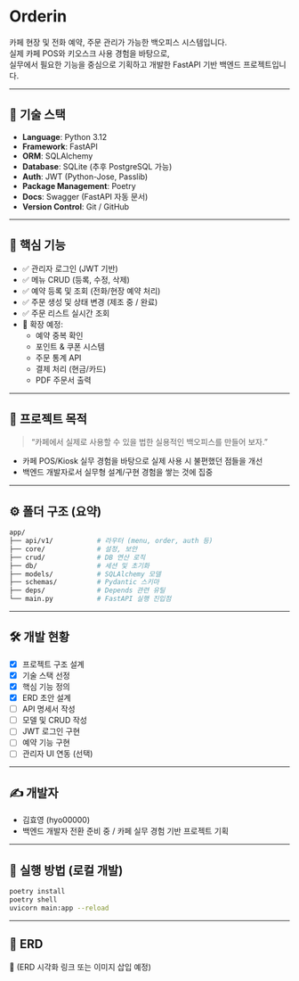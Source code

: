 ﻿# Orderin

카페 현장 및 전화 예약, 주문 관리가 가능한 백오피스 시스템입니다.  
실제 카페 POS와 키오스크 사용 경험을 바탕으로,  
실무에서 필요한 기능을 중심으로 기획하고 개발한 FastAPI 기반 백엔드 프로젝트입니다.

---

## 🔧 기술 스택

- **Language**: Python 3.12
- **Framework**: FastAPI
- **ORM**: SQLAlchemy
- **Database**: SQLite (추후 PostgreSQL 가능)
- **Auth**: JWT (Python-Jose, Passlib)
- **Package Management**: Poetry
- **Docs**: Swagger (FastAPI 자동 문서)
- **Version Control**: Git / GitHub

---

## 📌 핵심 기능

- ✅ 관리자 로그인 (JWT 기반)
- ✅ 메뉴 CRUD (등록, 수정, 삭제)
- ✅ 예약 등록 및 조회 (전화/현장 예약 처리)
- ✅ 주문 생성 및 상태 변경 (제조 중 / 완료)
- ✅ 주문 리스트 실시간 조회
- 🔄 확장 예정:
  - 예약 중복 확인
  - 포인트 & 쿠폰 시스템
  - 주문 통계 API
  - 결제 처리 (현금/카드)
  - PDF 주문서 출력

---

## 🧠 프로젝트 목적

> “카페에서 실제로 사용할 수 있을 법한 실용적인 백오피스를 만들어 보자.”

- 카페 POS/Kiosk 실무 경험을 바탕으로 실제 사용 시 불편했던 점들을 개선
- 백엔드 개발자로서 실무형 설계/구현 경험을 쌓는 것에 집중

---

## ⚙️ 폴더 구조 (요약)

```bash
app/
├── api/v1/           # 라우터 (menu, order, auth 등)
├── core/             # 설정, 보안
├── crud/             # DB 연산 로직
├── db/               # 세션 및 초기화
├── models/           # SQLAlchemy 모델
├── schemas/          # Pydantic 스키마
├── deps/             # Depends 관련 유틸
└── main.py           # FastAPI 실행 진입점
```

---

## 🛠️ 개발 현황

- [x] 프로젝트 구조 설계
- [x] 기술 스택 선정
- [x] 핵심 기능 정의
- [x] ERD 초안 설계
- [ ] API 명세서 작성
- [ ] 모델 및 CRUD 작성
- [ ] JWT 로그인 구현
- [ ] 예약 기능 구현
- [ ] 관리자 UI 연동 (선택)

---

## ✍️ 개발자

- 김효영 (hyo00000)  
- 백엔드 개발자 전환 준비 중 / 카페 실무 경험 기반 프로젝트 기획

---

## 🚀 실행 방법 (로컬 개발)

```bash
poetry install
poetry shell
uvicorn main:app --reload
```

---

## 📄 ERD

📌 (ERD 시각화 링크 또는 이미지 삽입 예정)